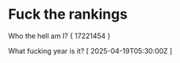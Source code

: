 # Fuck the rankings

Who the hell am I?
{ 17221454 }

What fucking year is it?
[ 2025-04-19T05:30:00Z ]
